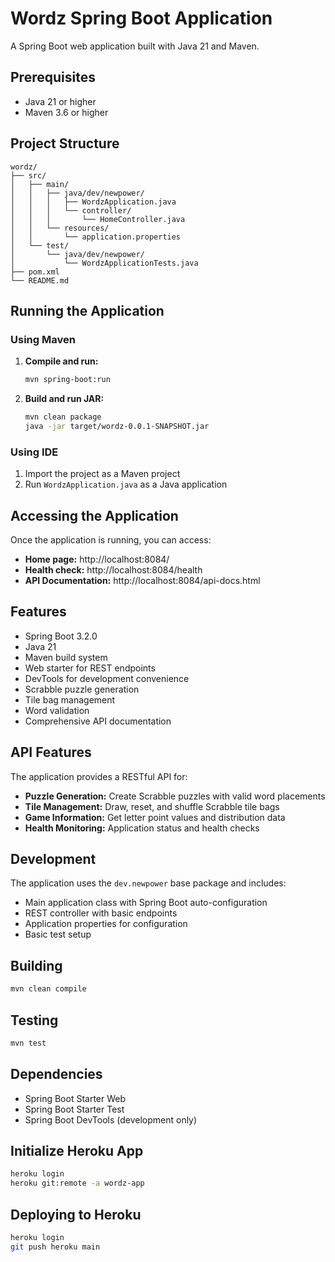 # Wordz Spring Boot Application

A Spring Boot web application built with Java 21 and Maven.

## Prerequisites

- Java 21 or higher
- Maven 3.6 or higher

## Project Structure

```
wordz/
├── src/
│   ├── main/
│   │   ├── java/dev/newpower/
│   │   │   ├── WordzApplication.java
│   │   │   └── controller/
│   │   │       └── HomeController.java
│   │   └── resources/
│   │       └── application.properties
│   └── test/
│       └── java/dev/newpower/
│           └── WordzApplicationTests.java
├── pom.xml
└── README.md
```

## Running the Application

### Using Maven

1. **Compile and run:**
   ```bash
   mvn spring-boot:run
   ```

2. **Build and run JAR:**
   ```bash
   mvn clean package
   java -jar target/wordz-0.0.1-SNAPSHOT.jar
   ```

### Using IDE

1. Import the project as a Maven project
2. Run `WordzApplication.java` as a Java application

## Accessing the Application

Once the application is running, you can access:

- **Home page:** http://localhost:8084/
- **Health check:** http://localhost:8084/health
- **API Documentation:** http://localhost:8084/api-docs.html

## Features

- Spring Boot 3.2.0
- Java 21
- Maven build system
- Web starter for REST endpoints
- DevTools for development convenience
- Scrabble puzzle generation
- Tile bag management
- Word validation
- Comprehensive API documentation

## API Features

The application provides a RESTful API for:

- **Puzzle Generation:** Create Scrabble puzzles with valid word placements
- **Tile Management:** Draw, reset, and shuffle Scrabble tile bags
- **Game Information:** Get letter point values and distribution data
- **Health Monitoring:** Application status and health checks

## Development

The application uses the `dev.newpower` base package and includes:

- Main application class with Spring Boot auto-configuration
- REST controller with basic endpoints
- Application properties for configuration
- Basic test setup

## Building

```bash
mvn clean compile
```

## Testing

```bash
mvn test
```

## Dependencies

- Spring Boot Starter Web
- Spring Boot Starter Test
- Spring Boot DevTools (development only) 


## Initialize Heroku App
```bash
heroku login
heroku git:remote -a wordz-app
```

## Deploying to Heroku
```bash
heroku login
git push heroku main
```
